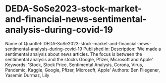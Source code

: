 # DEDA-SoSe2023-stock-market-and-financial-news-sentimental-analysis-during-covid-19
Name of Quantlet: DEDA-SoSe2023-stock-market-and-financial-news-sentimental-analysis-during-covid-19
Published in: 
Description: 'We made a sentimental analysis about news articles. The focus is between the sentimental analysis and the 
              stocks Google, Pfizer, Microsoft and Apple'
Keywords: 'Stock, Stock Price, Sentimental Analysis, Corona, Virus, Pandemic, Kaggle, Google, Pfizer, Microsoft, Apple'
Authors: Ben Fliegener, Yasemin Durmaz, Lily 
